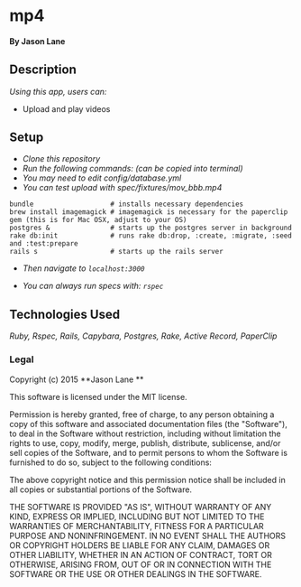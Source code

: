 # mp4

#### By **Jason Lane**

## Description

_Using this app, users can:_
* Upload and play videos


## Setup
* _Clone this repository_
* _Run the following commands: (can be copied into terminal)_
* _You may need to edit config/database.yml_
* _You can test upload with spec/fixtures/mov_bbb.mp4_

```
bundle                   # installs necessary dependencies
brew install imagemagick # imagemagick is necessary for the paperclip gem (this is for Mac OSX, adjust to your OS)
postgres &               # starts up the postgres server in background
rake db:init             # runs rake db:drop, :create, :migrate, :seed and :test:prepare
rails s                  # starts up the rails server
```

* _Then navigate to `localhost:3000`_

* _You can always run specs with: `rspec`_

## Technologies Used

_Ruby, Rspec, Rails, Capybara, Postgres, Rake, Active Record, PaperClip_

### Legal

Copyright (c) 2015 **Jason Lane **

This software is licensed under the MIT license.

Permission is hereby granted, free of charge, to any person obtaining a copy
of this software and associated documentation files (the "Software"), to deal
in the Software without restriction, including without limitation the rights
to use, copy, modify, merge, publish, distribute, sublicense, and/or sell
copies of the Software, and to permit persons to whom the Software is
furnished to do so, subject to the following conditions:

The above copyright notice and this permission notice shall be included in
all copies or substantial portions of the Software.

THE SOFTWARE IS PROVIDED "AS IS", WITHOUT WARRANTY OF ANY KIND, EXPRESS OR
IMPLIED, INCLUDING BUT NOT LIMITED TO THE WARRANTIES OF MERCHANTABILITY,
FITNESS FOR A PARTICULAR PURPOSE AND NONINFRINGEMENT. IN NO EVENT SHALL THE
AUTHORS OR COPYRIGHT HOLDERS BE LIABLE FOR ANY CLAIM, DAMAGES OR OTHER
LIABILITY, WHETHER IN AN ACTION OF CONTRACT, TORT OR OTHERWISE, ARISING FROM,
OUT OF OR IN CONNECTION WITH THE SOFTWARE OR THE USE OR OTHER DEALINGS IN
THE SOFTWARE.
